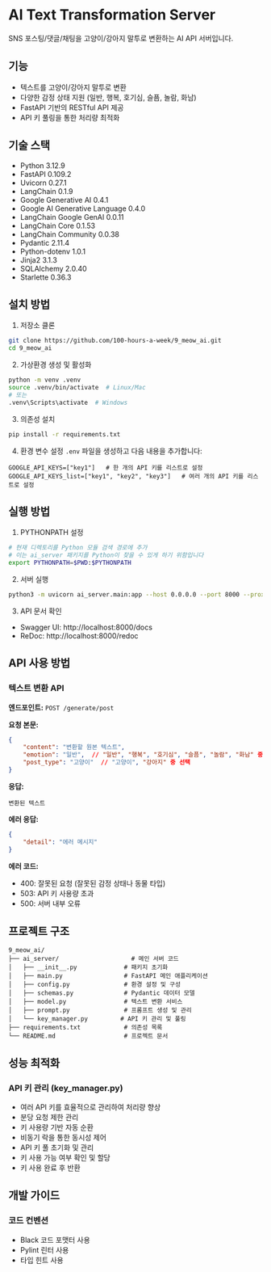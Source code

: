 # AI Text Transformation Server

SNS 포스팅/댓글/채팅을 고양이/강아지 말투로 변환하는 AI API 서버입니다.

## 기능

- 텍스트를 고양이/강아지 말투로 변환
- 다양한 감정 상태 지원 (일반, 행복, 호기심, 슬픔, 놀람, 화남)
- FastAPI 기반의 RESTful API 제공
- API 키 풀링을 통한 처리량 최적화

## 기술 스택

- Python 3.12.9
- FastAPI 0.109.2
- Uvicorn 0.27.1
- LangChain 0.1.9
- Google Generative AI 0.4.1
- Google AI Generative Language 0.4.0
- LangChain Google GenAI 0.0.11
- LangChain Core 0.1.53
- LangChain Community 0.0.38
- Pydantic 2.11.4
- Python-dotenv 1.0.1
- Jinja2 3.1.3
- SQLAlchemy 2.0.40
- Starlette 0.36.3

## 설치 방법

1. 저장소 클론
```bash
git clone https://github.com/100-hours-a-week/9_meow_ai.git
cd 9_meow_ai
```

2. 가상환경 생성 및 활성화
```bash
python -m venv .venv
source .venv/bin/activate  # Linux/Mac
# 또는
.venv\Scripts\activate  # Windows
```

3. 의존성 설치
```bash
pip install -r requirements.txt
```

4. 환경 변수 설정
`.env` 파일을 생성하고 다음 내용을 추가합니다:
```
GOOGLE_API_KEYS=["key1"]   # 한 개의 API 키를 리스트로 설정
GOOGLE_API_KEYS_list=["key1", "key2", "key3"]   # 여러 개의 API 키를 리스트로 설정
```

## 실행 방법

1. PYTHONPATH 설정
```bash
# 현재 디렉토리를 Python 모듈 검색 경로에 추가
# 이는 ai_server 패키지를 Python이 찾을 수 있게 하기 위함입니다
export PYTHONPATH=$PWD:$PYTHONPATH
```

2. 서버 실행
```bash
python3 -m uvicorn ai_server.main:app --host 0.0.0.0 --port 8000 --proxy-headers --reload
```

3. API 문서 확인
- Swagger UI: http://localhost:8000/docs
- ReDoc: http://localhost:8000/redoc

## API 사용 방법

### 텍스트 변환 API

**엔드포인트:** `POST /generate/post`

**요청 본문:**
```json
{
    "content": "변환할 원본 텍스트",
    "emotion": "일반",  // "일반", "행복", "호기심", "슬픔", "놀람", "화남" 중 선택
    "post_type": "고양이"  // "고양이", "강아지" 중 선택
}
```

**응답:**
```str
변환된 텍스트
```

**에러 응답:**
```json
{
    "detail": "에러 메시지"
}
```

**에러 코드:**
- 400: 잘못된 요청 (잘못된 감정 상태나 동물 타입)
- 503: API 키 사용량 초과
- 500: 서버 내부 오류

## 프로젝트 구조

```
9_meow_ai/
├── ai_server/                    # 메인 서버 코드
│   ├── __init__.py             # 패키지 초기화
│   ├── main.py                 # FastAPI 메인 애플리케이션
│   ├── config.py               # 환경 설정 및 구성
│   ├── schemas.py              # Pydantic 데이터 모델
│   ├── model.py                # 텍스트 변환 서비스
│   ├── prompt.py               # 프롬프트 생성 및 관리
│   └── key_manager.py         # API 키 관리 및 풀링
├── requirements.txt            # 의존성 목록
└── README.md                   # 프로젝트 문서
```

## 성능 최적화

### API 키 관리 (key_manager.py)
- 여러 API 키를 효율적으로 관리하여 처리량 향상
- 분당 요청 제한 관리
- 키 사용량 기반 자동 순환
- 비동기 락을 통한 동시성 제어
- API 키 풀 초기화 및 관리
- 키 사용 가능 여부 확인 및 할당
- 키 사용 완료 후 반환

## 개발 가이드

### 코드 컨벤션
- Black 코드 포맷터 사용
- Pylint 린터 사용
- 타입 힌트 사용